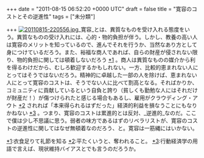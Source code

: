 
+++
date = "2011-08-15 06:52:20 +0000 UTC"
draft = false
title = "寛容のコストとその逆進性"
tags = ["未分類"]

+++
<a href="http://blog.daruyanagi.net/wp-content/uploads/2011/08/20110815-220556.jpg"><img src="http://blog.daruyanagi.net/wp-content/uploads/2011/08/20110815-220556.jpg" alt="20110815-220556.jpg" class="alignnone size-full"/></a>_寛容_とは、異質なものを受け入れる態度をいう。異質なものの受け入れには、心的・物的負担が伴う。しかし、教養の高い人は寛容のメリットを知っているので、進んでそれを行うか、当然なあり方として身につけているだろう。また、裕福な商人であれば、自らの財産が侵されない限り、物的負担に関しては頓着しないだろう <a href="#f1" name="fn1" title="衣食足りて礼節を知る">*1</a> 。商人は異質なものの媒介から利を得るわけだから、むしろ歓迎するかもしれない。一方、比較的恵まれない人にとってはそうではないだろう。精神的に卓越した一部の人を除けば、恵まれない人にとって寛容のコストは、そうでない人に比べて割高となる。そればかりか、コミュニティに貢献しているという自負と誇り（貧しくも勤勉な人にはそれだけが財産だ！）が傷つけられたと感じる場合もあるし、雇用がクラウディング・アウト  <a href="#f2" name="fn2" title="平たくいうと、奪われること。">*2</a> されれば「本来得られるはずだった」経済的利益を損なうことにもなりかねない <a href="#f3" name="fn3" title="行動経済学の用語で言えば、現状維持バイアスとでも言うのだろうか。">*3</a> 。つまり、寛容のコストは累進的とは反対、_逆進的_なのだ。ここで僕は少し不思議に思う。弱者の味方であるはずのリベラリストが、寛容のコストの逆進性に関してはなぜ無頓着なのだろう、と。寛容は一筋縄にはいかない。
<div class="footnote">
<a href="#fn1" name="f1" class="footnote-number">*1</a><span class="footnote-delimiter">:</span><span class="footnote-text">衣食足りて礼節を知る</span>
<a href="#fn2" name="f2" class="footnote-number">*2</a><span class="footnote-delimiter">:</span><span class="footnote-text">平たくいうと、奪われること。</span>
<a href="#fn3" name="f3" class="footnote-number">*3</a><span class="footnote-delimiter">:</span><span class="footnote-text">行動経済学の用語で言えば、現状維持バイアスとでも言うのだろうか。</span>
</div>

